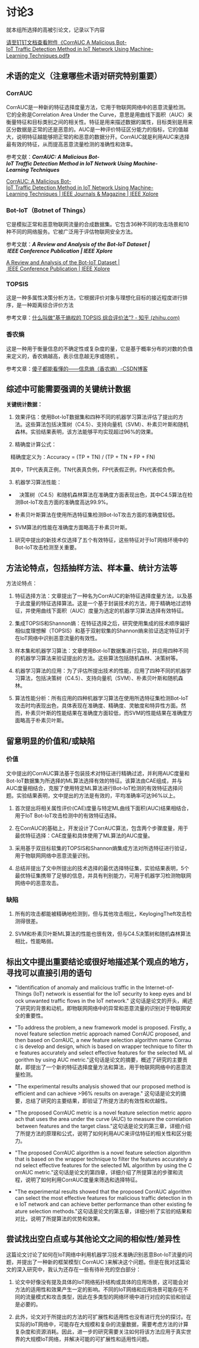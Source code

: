 # 讨论3

就本组所选择的高被引论文，记录以下内容

[请至钉钉文档查看附件《CorrAUC A Malicious Bot-IoT Traffic Detection Method in IoT Network Using Machine-Learning Techniques.pdf》](https://alidocs.dingtalk.com/i/nodes/qnYMoO1rWxDloyGau5YYPYaDW47Z3je9?cid=55424539872&corpId=ding2c6bcab1e41b0242&doc_type=wiki_doc&iframeQuery=anchorId%253DX02lphrtzov2nonn7eav8c&utm_medium=im_card&utm_scene=person_space&utm_source=im)

## **术语的定义（注意哪些术语对研究特别重要）**

### **CorrAUC**

CorrAUC是一种新的特征选择度量方法，它用于物联网网络中的恶意流量检测。它的全称是Correlation Area Under the Curve，意思是用曲线下面积（AUC）来衡量特征和目标类别之间的相关性。特征是用来描述数据的属性，目标类别是用来区分数据是正常的还是恶意的。AUC是一种评价特征区分能力的指标，它的值越大，说明特征越能够把正常的和恶意的数据分开。CorrAUC就是利用AUC来选择最有效的特征，从而提高恶意流量检测的准确性和效率。

参考文献：_**CorrAUC: A Malicious Bot-IoT Traffic Detection Method in IoT Network Using Machine-Learning Techniques**_

[CorrAUC: A Malicious Bot-IoT Traffic Detection Method in IoT Network Using Machine-Learning Techniques | IEEE Journals & Magazine | IEEE Xplore](https://ieeexplore.ieee.org/document/9116932)

### Bot-IoT（Botnet of Things）

它是模拟正常和恶意物联网流量的合成数据集。它包含36种不同的攻击场景和10种不同的网络服务。它被广泛用于评估物联网安全方法。

参考文献：_**A Review and Analysis of the Bot-IoT Dataset | IEEE Conference Publication | IEEE Xplore**_

[A Review and Analysis of the Bot-IoT Dataset | IEEE Conference Publication | IEEE Xplore](https://ieeexplore.ieee.org/document/9564345)

### TOPSIS

这是一种多属性决策分析方法，它根据评价对象与理想化目标的接近程度进行排序，是一种距离综合评价方法

参考文章：[什么叫做"基于熵权的 TOPSIS 综合评价法”? - 知乎 (zhihu.com)](https://www.zhihu.com/question/546564958)

### **香农熵**

这是一种用于衡量信息的不确定性或复杂度的量，它是基于概率分布的对数的负值来定义的，香农熵越高，表示信息越无序或随机 。

参考文章：[傻子都能看懂的——信息熵（香农熵）-CSDN博客](https://blog.csdn.net/qq_38890412/article/details/106149936)

## **综述中可能需要强调的关键统计数据**

**关键统计数据：**

1.  效果评估：使用Bot-IoT数据集和四种不同的机器学习算法评估了提出的方法。这些算法包括决策树（C4.5）、支持向量机（SVM）、朴素贝叶斯和随机森林。实验结果表明，该方法能够平均实现超过96%的效果。
    
2.  精确度计算公式：
    

   精确度定义为：Accuracy = (TP + TN) / (TP + TN + FP + FN)

   其中，TP代表真正例，TN代表真负例，FP代表假正例，FN代表假负例。

3.  机器学习算法性能：
    

*      决策树（C4.5）和随机森林算法在准确度方面表现出色，其中C4.5算法在检测Bot-IoT攻击方面的准确度高达99.9%。
    
*   朴素贝叶斯算法在使用所选特征集检测Bot-IoT攻击方面的准确度较低。
    
*   SVM算法的性能在准确度方面略高于朴素贝叶斯。
    

1.  研究中提出的新技术仅选择了五个有效特征，这些特征对于IoT网络环境中的Bot-IoT攻击检测至关重要。
    

## **方法论特点，包括抽样方法、样本量、统计方法等**

方法论特点：

1.  特征选择方法：文章提出了一种名为CorrAUC的新特征选择度量方法，以及基于此度量的特征选择算法。这是一个基于封装技术的方法，用于精确地过滤特征，并使用曲线下面积（AUC）度量为选定的机器学习算法选择有效特征。
    
2.  集成TOPSIS和Shannon熵：在特征选择之后，研究使用集成的技术顺序偏好相似度理想解（TOPSIS）和基于双射软集的Shannon熵来验证选定特征对于在IoT网络中识别恶意流量的有效性。
    
3.  样本集和机器学习算法：文章使用Bot-IoT数据集进行实验，并应用四种不同的机器学习算法来验证提出的方法。这些算法包括随机森林、决策树等。
    
4.  机器学习算法的应用：为了评估所提出技术的性能，应用了四种不同的机器学习算法，包括决策树（C4.5）、支持向量机（SVM）、朴素贝叶斯和随机森林。
    
5.  算法性能分析：所有应用的四种机器学习算法在使用所选特征集检测Bot-IoT攻击时均表现出色，具体表现在准确度、精确度、灵敏度和特异性方面。然而，朴素贝叶斯的性能结果在准确度方面较低，而SVM的性能结果在准确度方面略高于朴素贝叶斯。
    

## **留意明显的价值和/或缺陷**

### **价值**

文中提出的CorrAUC算法基于包装技术对特征进行精确过滤，并利用AUC度量和Bot-IoT数据集为所选择的ML算法选择有效的特征。该算法由CAE组成，并与AUC度量相结合，克服了使用特定ML算法进行Bot-IoT检测的有效特征选择问题。实验结果表明，文中提出的方法是有效的，平均准确率可达96%以上。

1.  首次提出将相关属性评价(CAE)度量与特定ML曲线下面积(AUC)结果相结合，用于IoT Bot-IoT攻击检测中的有效特征选择。
    
2.  在CorrAUC的基础上，开发设计了CorrAUC算法，包含两个步骤度量，用于最优特征选择：CAE度量和具体使用了ML算法的AUC度量。
    
3.  采用基于双目标软集的TOPSIS和Shannon熵集成方法对所选特征进行验证，用于物联网网络中恶意流量识别。
    
4.  总结并提出了文中所提出的技术选择的最优选择特征集，实验结果表明，5个最优特征集携带了足够的信息，并具有判别能力，可用于机器学习检测物联网网络中的恶意攻击。
    

### **缺陷**

1.  所有的攻击都能被精确地检测到，但与其他攻击相比，KeylogingTheft攻击检测得很差。
    
2.  SVM和朴素贝叶斯ML算法的性能也很有效，但与C4.5决策树和随机森林算法相比，性能略弱。
    

## **标出文中提出重要结论或很好地描述某个观点的地方，寻找可以直接引用的语句**

*   "Identification of anomaly and malicious traffic in the Internet-of-Things (IoT) network is essential for the IoT security to keep eyes and block unwanted traffic flows in the IoT network." 这句话是论文的开头，阐述了研究的背景和动机，即物联网网络中的异常和恶意流量的识别对于物联网安全的重要性。
    
*   "To address the problem, a new framework model is proposed. Firstly, a novel feature selection metric approach named CorrAUC proposed, and then based on CorrAUC, a new feature selection algorithm name Corrauc is develop and design, which is based on wrapper technique to filter the features accurately and select effective features for the selected ML algorithm by using AUC metric."这句话是论文的摘要，概述了研究的主要贡献，即提出了一个新的特征选择度量方法和算法，用于物联网网络中的恶意流量检测。
    
*   "The experimental results analysis showed that our proposed method is efficient and can achieve >96% results on average." 这句话是论文的摘要，总结了研究的主要结果，即验证了所提方法的有效性和优越性。
    
*   "The proposed CorrAUC metric is a novel feature selection metric approach that uses the area under the curve (AUC) to measure the correlation between features and the target class."这句话是论文的第三章，详细介绍了所提方法的原理和公式，说明了如何利用AUC来评估特征的相关性和区分能力。
    
*   "The proposed CorrAUC algorithm is a novel feature selection algorithm that is based on the wrapper technique to filter the features accurately and select effective features for the selected ML algorithm by using the CorrAUC metric."这句话是论文的第四章，详细介绍了所提算法的步骤和流程，说明了如何利用CorrAUC度量来筛选和选择特征。
    
*   "The experimental results showed that the proposed CorrAUC algorithm can select the most effective features for malicious traffic detection in the IoT network and can achieve better performance than other existing feature selection methods."这句话是论文的第五章，详细分析了实验的结果和对比，说明了所提算法的优势和效果。
    

## **尝试找出空白点或与其他论文之间的相似性/差异性**

这篇论文讨论了如何在IoT网络中利用机器学习技术准确识别恶意Bot-IoT流量的问题，并提出了一种新的框架模型( CorrAUC )来解决这个问题。但是在我对这篇论文的深入研究中，我认为还存在一些有待补充的空白部分：

1.  论文中好像没有提及具体的IoT网络拓扑结构或具体的应用场景，这可能会对方法的适用性和效果产生一定的影响。不同的IoT网络和应用场景可能存在不同的流量模式和攻击类型，因此在多类型的网络环境中进行对应的实验和验证是必要的。
    
2.  此外，论文对于所提出的方法的可扩展性和适用性也没有进行充分的探讨。在实际的IoT网络中，可能存在大规模和复杂的流量数据，需要考虑方法的计算复杂度和资源消耗。因此，进一步的研究需要关注如何将该方法应用于真实世界的大规模IoT网络，并解决可能的可扩展性和适用性问题。